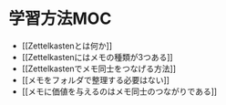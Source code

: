 # 学習方法MOC

- [[Zettelkastenとは何か]]
- [[Zettelkastenにはメモの種類が3つある]]
- [[Zettelkastenでメモ同士をつなげる方法]]
- [[メモをフォルダで整理する必要はない]]
- [[メモに価値を与えるのはメモ同士のつながりである]]